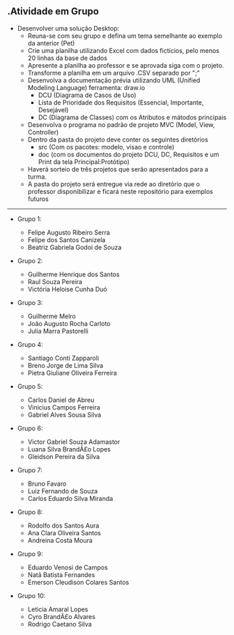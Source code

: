 .Atividade em Grupo
-------------
- Desenvolver uma solução Desktop:
	- Reuna-se com seu grupo e defina um tema semelhante ao exemplo da anterior (Pet)
	- Crie uma planilha utilizando Excel com dados fictícios, pelo menos 20 linhas da base de dados
	- Apresente a planilha ao professor e se aprovada siga com o projeto.
	- Transforme a planilha em um arquivo .CSV separado por ";"
	- Desenvolva a documentação prévia utilizando UML (Unified Modeling Language) ferramenta: draw.io
		- DCU (Diagrama de Casos de Uso)
		- Lista de Prioridade dos Requisitos (Essencial, Importante, Desejável)
		- DC (Diagrama de Classes) com os Atributos e mátodos principais
	- Desenvolva o programa no padrão de projeto MVC (Model, View, Controller)
	- Dentro da pasta do projeto deve conter os seguintes diretórios
		- src (Com os pacotes: modelo, visao e controle)
		- doc (com os documentos do projeto DCU, DC, Requisitos e um Print da tela Principal:Protótipo)
	- Haverá sorteio de três projetos que serão apresentados para a turma.
	- A pasta do projeto será entregue via rede ao diretório que o professor disponibilizar e ficará neste repositório para exemplos futuros
-------------
- Grupo 1:
	- Felipe Augusto Ribeiro Serra
	- Felipe dos Santos Canizela
	- Beatriz Gabriela Godoi de Souza
- Grupo 2:
	- Guilherme Henrique dos Santos
	- Raul Souza Pereira
	- Victória Heloise Cunha Duó
- Grupo 3:
	- Guilherme Melro
	- João Augusto Rocha Carloto
	- Julia Marra Pastorelli
- Grupo 4:
	- Santiago Conti Zapparoli
	- Breno Jorge de Lima Silva
	- Pietra Giuliane Oliveira Ferreira
- Grupo 5:
	- Carlos Daniel de Abreu
	- Vinicius Campos Ferreira
	- Gabriel Alves Sousa Silva
- Grupo 6:
	- Victor Gabriel Souza Adamastor
	- Luana Silva BrandÃ£o Lopes
	- Gleidson Pereira da Silva
- Grupo 7:
	- Bruno Favaro
	- Luiz Fernando de Souza
	- Carlos Eduardo Silva Miranda
 
- Grupo 8:
	- Rodolfo dos Santos Aura
	- Ana Clara Oliveira Santos
	- Andreina Costa Moura
 
- Grupo 9:
	- Eduardo Venosi de Campos
	- Natã Batista Fernandes
	- Emerson Cleudison Colares Santos
- Grupo 10:
	- Leticia Amaral Lopes
	- Cyro BrandÃ£o Alvares
	- Rodrigo Caetano Silva